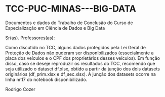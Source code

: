 # TCC-PUC-MINAS---BIG-DATA
Documentos e dados do Trabalho de Conclusão do Curso de Especialização em Ciência de Dados e Big Data

Sr(as). Professores(as):

Como discutido no TCC, alguns dados protegidos pela Lei Geral de Proteção de Dados não puderam ser disponibilizados 
(essecialmente a placa dos veículos e o CPF dos proprietários desses veículos).
Em função disso, caso se deseje reproduzir os resultados do TCC, recomendo que seja utilizado o dataset df.xlsx, obtido a 
partir da junção dos dois datasets originários (df_prim.xlsx e df_sec.xlsx).
A junção dos datasets ocorre na linha nr.17 do notebook disponibilizado.

Rodrigo Cozer
